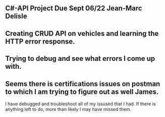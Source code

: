 ﻿C#-API Project 
Due Sept 06/22
Jean-Marc Delisle
---
Creating CRUD API on vehicles and learning the HTTP error response. 
------
Trying to debug and see what errors I come up with.
---
Seems there is certifications issues on postman to which I am trying to figure out as well James.
----
I have debugged and troubleshoot all of my issused that I had. If there is anything left to do, more than likely I may have missed them. 